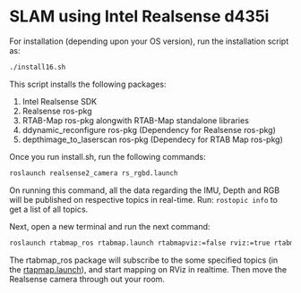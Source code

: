 # SLAM using Intel Realsense d435i

For installation (depending upon your OS version), run the installation script as:

```bash
./install16.sh
```
This script installs the following packages:
1) Intel Realsense SDK
2) Realsense ros-pkg
3) RTAB-Map ros-pkg alongwith RTAB-Map standalone libraries
4) ddynamic_reconfigure ros-pkg (Dependency for Realsense ros-pkg)
5) depthimage_to_laserscan ros-pkg (Dependecy for RTAB Map ros-pkg)

Once you run install.sh, run the following commands:

```bash
roslaunch realsense2_camera rs_rgbd.launch
```
On running this command, all the data regarding the IMU, Depth and RGB will be published on respective topics in real-time. Run: `rostopic info` to get a list of all topics.

Next, open a new terminal and run the next command:

```bash
roslaunch rtabmap_ros rtabmap.launch rtabmapviz:=false rviz:=true rtabmap_args:="--delete_db_on_start"
```
The rtabmap_ros package will subscribe to the some specified topics (in the [rtapmap.launch](https://github.com/indranildchandra/Intel-Realsense-SLAM-Robotics/blob/dev/src/rtabmap_ros/launch/rtabmap.launch)), and start mapping on RViz in realtime. Then move the Realsense camera through out your room.
